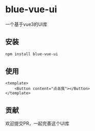 # blue-vue-ui

一个基于vue3的UI库

## 安装

```bash
npm install blue-vue-ui
```

## 使用

```vue
<template>
	<Button content="点击我"></Button>
</template>
```

## 贡献

欢迎提交PR，一起完善这个UI库
